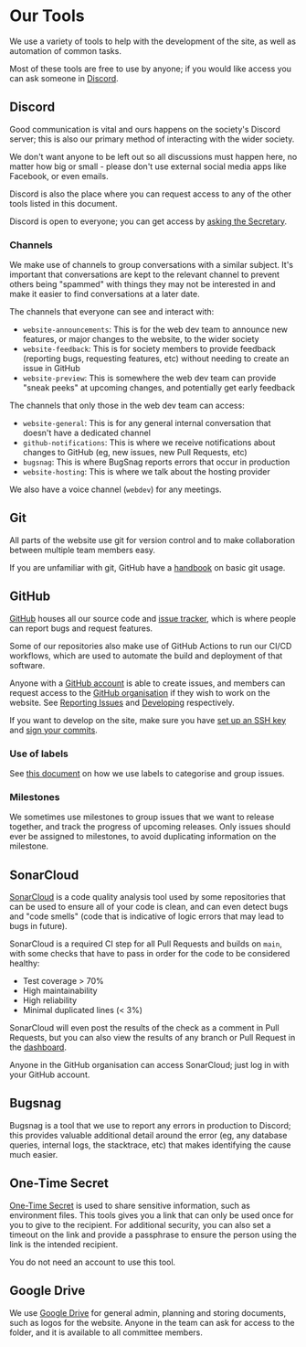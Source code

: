 # Our Tools

We use a variety of tools to help with the development of the site, as well as automation of common tasks.

Most of these tools are free to use by anyone; if you would like access you can ask someone in [Discord](#discord   ).

## Discord

Good communication is vital and ours happens on the society's Discord server; this is also our primary method of
interacting with the wider society.

We don't want anyone to be left out so all discussions must happen here, no matter how big or small - please don't use
external social media apps like Facebook, or even emails.

Discord is also the place where you can request access to any of the other tools listed in this document.

Discord is open to everyone; you can get access by [asking the Secretary][secretary].

### Channels

We make use of channels to group conversations with a similar subject. It's important that conversations are kept to the
relevant channel to prevent others being "spammed" with things they may not be interested in and make it easier to find
conversations at a later date.

The channels that everyone can see and interact with:

- `website-announcements`: This is for the web dev team to announce new features, or major changes to the website, to
  the wider society
- `website-feedback`: This is for society members to provide feedback (reporting bugs, requesting features, etc) without
  needing to create an issue in GitHub
- `website-preview`: This is somewhere the web dev team can provide "sneak peeks" at upcoming changes, and potentially
  get early feedback

The channels that only those in the web dev team can access:

- `website-general`: This is for any general internal conversation that doesn't have a dedicated channel
- `github-notifications`: This is where we receive notifications about changes to GitHub (eg, new issues, new Pull
  Requests, etc)
- `bugsnag`: This is where BugSnag reports errors that occur in production
- `website-hosting`: This is where we talk about the hosting provider

We also have a voice channel (`webdev`) for any meetings.

## Git

All parts of the website use git for version control and to make collaboration between multiple team members easy.

If you are unfamiliar with git, GitHub have a [handbook][git-handbook] on basic git usage.

## GitHub

[GitHub][github] houses all our source code and [issue tracker][github-issues], which is where people can report bugs
and request features.

Some of our repositories also make use of GitHub Actions to run our CI/CD workflows, which are used to automate the
build and deployment of that software.

Anyone with a [GitHub account][github-register] is able to create issues, and members can request access to
the [GitHub organisation][github-team] if they wish to work on the website. See [Reporting Issues][contributing-issues]
and [Developing][contributing-developing] respectively.

If you want to develop on the site, make sure you have [set up an SSH key][github-ssh]
and [sign your commits][github-sign].

### Use of labels

See [this document][label-usage] on how we use labels to categorise and group issues.

### Milestones

We sometimes use milestones to group issues that we want to release together, and track the progress of upcoming
releases. Only issues should ever be assigned to milestones, to avoid duplicating information on the milestone.

## SonarCloud

[SonarCloud][sonarcloud] is a code quality analysis tool used by some repositories that can be used to ensure all of
your code is clean, and can even detect bugs and "code smells" (code that is indicative of logic errors that may lead to
bugs in future).

SonarCloud is a required CI step for all Pull Requests and builds on `main`, with some checks that have to pass in order
for the code to be considered healthy:

- Test coverage > 70%
- High maintainability
- High reliability
- Minimal duplicated lines (< 3%)

SonarCloud will even post the results of the check as a comment in Pull Requests, but you can also view the results of
any branch or Pull Request in the [dashboard][sonarcloud].

Anyone in the GitHub organisation can access SonarCloud; just log in with your GitHub account.

## Bugsnag

Bugsnag is a tool that we use to report any errors in production to Discord; this provides valuable additional detail
around the error (eg, any database queries, internal logs, the stacktrace, etc) that makes identifying the cause much
easier.

## One-Time Secret

[One-Time Secret][onetimesecret] is used to share sensitive information, such as environment files. This tools gives you
a link that can only be used once for you to give to the recipient. For additional security, you can also set a timeout
on the link and provide a passphrase to ensure the person using the link is the intended recipient.

You do not need an account to use this tool.

## Google Drive

We use [Google Drive][gdrive] for general admin, planning and storing documents, such as logos for the website. Anyone
in the team can ask for access to the folder, and it is available to all committee members.

[secretary]: mailto:sec@bts-crew.com?subject=Slack%20access
[git-handbook]: https://guides.github.com/introduction/git-handbook/
[github]: https://github.com/backstage-technical-services
[github-register]: https://github.com/join
[github-issues]: https://github.com/backstage-technical-services/hub/issues
[github-team]: https://github.com/orgs/backstage-technical-services/people
[github-ssh]: https://help.github.com/en/enterprise/2.17/user/github/authenticating-to-github/connecting-to-github-with-ssh
[github-sign]: https://help.github.com/en/github/authenticating-to-github/signing-commits
[label-usage]: ../Use%20of%20Labels.md
[sonarcloud]: https://sonarcloud.io/projects
[contributing-issues]: ./contributing/Reporting%20Issues.md
[contributing-developing]: ./contributing/Developing.md
[contributing-workflow]: ./contributing/Development%20Workflow.md
[onetimesecret]: https://onetimesecret.com
[gdrive]: https://drive.google.com/drive/folders/1YejLL2mTgzXfKU96bambQ6f3N1pLz9MQ

